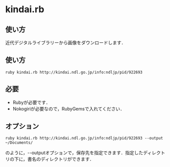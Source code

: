 kindai.rb
=========

使い方
------

近代デジタルライブラリーから画像をダウンロードします．

使い方
------

    ruby kindai.rb http://kindai.ndl.go.jp/info:ndljp/pid/922693

必要
----

* Rubyが必要です．
* Nokogiriが必要なので，RubyGemsで入れてください．

オプション
----------

    ruby kindai.rb http://kindai.ndl.go.jp/info:ndljp/pid/922693 --output ~/Documents/

のように，--outputオプションで，保存先を指定できます．指定したディレクトリの下に，書名のディレクトリができます．
